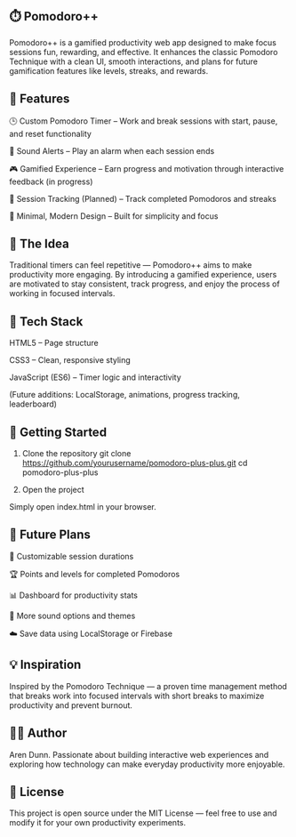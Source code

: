 ## ⏱️ Pomodoro++
Pomodoro++ is a gamified productivity web app designed to make focus sessions fun, rewarding, and effective. It enhances the classic Pomodoro Technique with a clean UI, smooth interactions, and plans for future gamification features like levels, streaks, and rewards.


## 🌟 Features

🕒 Custom Pomodoro Timer – Work and break sessions with start, pause, and reset functionality

🔔 Sound Alerts – Play an alarm when each session ends

🎮 Gamified Experience – Earn progress and motivation through interactive feedback (in progress)

💾 Session Tracking (Planned) – Track completed Pomodoros and streaks

🎨 Minimal, Modern Design – Built for simplicity and focus


## 🧠 The Idea
Traditional timers can feel repetitive — Pomodoro++ aims to make productivity more engaging. By introducing a gamified experience, users are motivated to stay consistent, track progress, and enjoy the process of working in focused intervals.


## 🧩 Tech Stack

HTML5 – Page structure

CSS3 – Clean, responsive styling

JavaScript (ES6) – Timer logic and interactivity

(Future additions: LocalStorage, animations, progress tracking, leaderboard)


## 🚀 Getting Started
1. Clone the repository
git clone https://github.com/yourusername/pomodoro-plus-plus.git
cd pomodoro-plus-plus

2. Open the project

Simply open index.html in your browser.


## 🔮 Future Plans
🧭 Customizable session durations

🏆 Points and levels for completed Pomodoros

📊 Dashboard for productivity stats

🎵 More sound options and themes

☁️ Save data using LocalStorage or Firebase


## 💡 Inspiration
Inspired by the Pomodoro Technique — a proven time management method that breaks work into focused intervals with short breaks to maximize productivity and prevent burnout.


## 🧑‍💻 Author
Aren Dunn. Passionate about building interactive web experiences and exploring how technology can make everyday productivity more enjoyable.


## 📜 License
This project is open source under the MIT License — feel free to use and modify it for your own productivity experiments.
